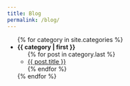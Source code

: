 ```yaml
---
title: Blog
permalink: /blog/
---
```

<ul>
{% for category in site.categories %}
  <li><b name="{{ category | first }}">{{ category | first }}</b>
    <ul>
      {% for post in category.last %}
        <li><a href="{{ post.url }}">{{ post.title }}</a></li>
      {% endfor %}
    </ul>
{% endfor %}
</ul>
